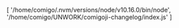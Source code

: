 [ '/home/comigo/.nvm/versions/node/v10.16.0/bin/node',
  '/home/comigo/UNWORK/comigoji-changelog/index.js' ]
